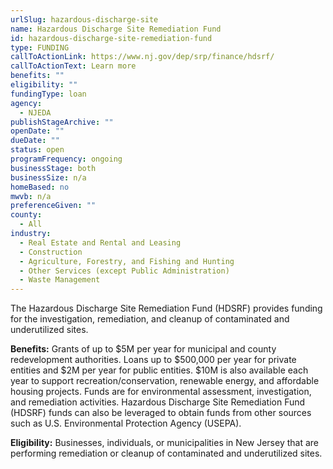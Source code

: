 ```yaml
---
urlSlug: hazardous-discharge-site
name: Hazardous Discharge Site Remediation Fund
id: hazardous-discharge-site-remediation-fund
type: FUNDING
callToActionLink: https://www.nj.gov/dep/srp/finance/hdsrf/
callToActionText: Learn more
benefits: ""
eligibility: ""
fundingType: loan
agency:
  - NJEDA
publishStageArchive: ""
openDate: ""
dueDate: ""
status: open
programFrequency: ongoing
businessStage: both
businessSize: n/a
homeBased: no
mwvb: n/a
preferenceGiven: ""
county:
  - All
industry:
  - Real Estate and Rental and Leasing
  - Construction
  - Agriculture, Forestry, and Fishing and Hunting
  - Other Services (except Public Administration)
  - Waste Management
---
```

The Hazardous Discharge Site Remediation Fund (HDSRF) provides funding for the investigation, remediation, and cleanup of contaminated and underutilized sites.

**Benefits:** Grants of up to $5M per year for municipal and county redevelopment authorities. Loans up to $500,000 per year for private entities and $2M per year for public entities. $10M is also available each year to support recreation/conservation, renewable energy, and affordable housing projects. Funds are for environmental assessment, investigation, and remediation activities. Hazardous Discharge Site Remediation Fund (HDSRF) funds can also be leveraged to obtain funds from other sources such as U.S. Environmental Protection Agency (USEPA).

**Eligibility:** Businesses, individuals, or municipalities in New Jersey that are performing remediation or cleanup of contaminated and underutilized sites.
